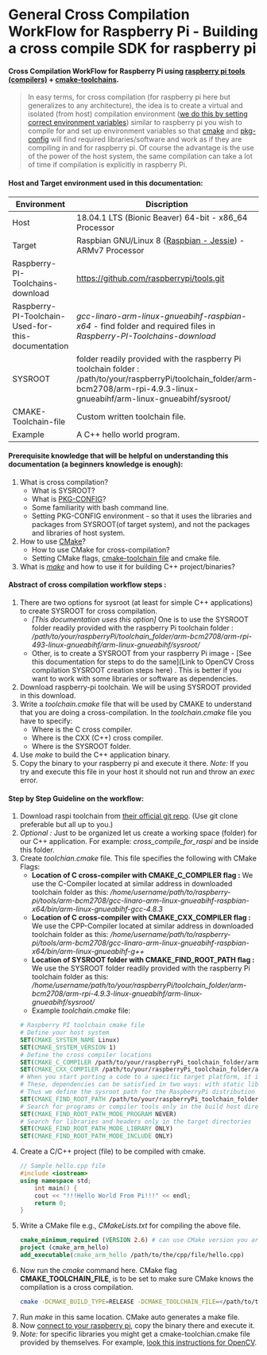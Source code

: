 # General Cross Compilation WorkFlow for Raspberry Pi - Building a cross compile SDK for raspberry pi

#### Cross Compilation WorkFlow for Raspberry Pi using [raspberry pi tools (compilers)](https://github.com/raspberrypi/tools)  + [cmake-toolchains](https://cmake.org/cmake/help/v3.6/manual/cmake-toolchains.7.html#cross-compiling).

>In easy terms, for cross compilation (for raspberry pi here but generalizes to any architecture), the idea is to create a virtual and isolated (from host) compilation environment ([we do this by setting correct environment variables](https://autotools.io/pkgconfig/cross-compiling.html)) similar to raspberry pi you wish to compile for and set up environment variables so that [cmake](https://cmake.org/cmake/help/v3.6/manual/cmake-toolchains.7.html) and [pkg-config](https://people.freedesktop.org/~dbn/pkg-config-guide.html) will find required libraries/software and work as if they are compiling in and for raspberry pi. Of course the advantage is the use of the power of the host system, the same compilation can take a lot of time if compilation is explicitly in raspberry Pi.

#### Host and Target environment used in this documentation:

Environment | Discription
------------ | -------------
Host | 18.04.1 LTS (Bionic Beaver) 64-bit - x86_64 Processor
Target | Raspbian GNU/Linux 8 ([Raspbian - Jessie](http://downloads.raspberrypi.org/raspbian/images/raspbian-2017-07-05/)) - ARMv7 Processor
Raspberry-PI-Toolchains-download | https://github.com/raspberrypi/tools.git
Raspberry-PI-Toolchain-Used-for-this-documentation | *gcc-linaro-arm-linux-gnueabihf-raspbian-x64* - find folder and required files in _Raspberry-PI-Toolchains-download_
SYSROOT | folder readily provided with the raspberry Pi toolchain folder : /path/to/your/raspberryPi/toolchain_folder/arm-bcm2708/arm-rpi-4.9.3-linux-gnueabihf/arm-linux-gnueabihf/sysroot/
CMAKE-Toolchain-file | Custom written toolchain file.
Example | A C++ hello world program.

#### Prerequisite knowledge that will be helpful on understanding this documentation (a beginners knowledge is enough):
1. What is cross compilation?
    - What is SYSROOT?
    - What is [PKG-CONFIG](https://people.freedesktop.org/~dbn/pkg-config-guide.html)?
    - Some familiarity with bash command line.
    - Setting PKG-CONFIG environment - so that it uses the libraries and packages from SYSROOT(of target system), and not the packages and libraries of host system.
2. How to use [CMake](https://cmake.org/)?
    - How to use CMake for cross-compilation?
    - Setting CMake flags, [cmake-toolchain file](https://cmake.org/cmake/help/v3.6/manual/cmake-toolchains.7.html#cross-compiling-for-linux) and cmake file.
3. What is _[make](https://www.gnu.org/software/make/)_ and how to use it for building C++ project/binaries?

#### Abstract of cross compilation workflow steps :

1. There are two options for sysroot (at least for simple C++ applications) to create SYSROOT for cross compilation.
    - _[This documentation uses this option]_ One is to use the SYSROOT folder readily provided with the raspberry Pi toolchain folder : _/path/to/your/raspberryPi/toolchain_folder/arm-bcm2708/arm-rpi-493-linux-gnueabihf/arm-linux-gnueabihf/sysroot/_
    - Other, is to create a SYSROOT from your raspberry Pi image - [See this documentation for steps to do the same](Link to OpenCV Cross compilation SYSROOT creation steps here) . This is better if you want to work with some libraries or software as dependencies.
2. Download raspberry-pi toolchain. We will be using SYSROOT provided in this download.
3. Write a _toolchain.cmake_ file that will be used by CMAKE to understand that you are doing a cross-compilation. In the _toolchain.cmake_ file you have to specify:
    - Where is the C cross compiler.
    - Where is the CXX (C++) cross compiler.
    - Where is the SYSROOT folder.
4. Use _make_ to build the C++ application binary.
5. Copy the binary to your raspberry pi and execute it there. _Note:_ If you try and execute this file in your host it should not run and throw an _exec_ error.

#### Step by Step Guideline on the workflow:
1. Download raspi toolchain from [their official git repo](https://github.com/raspberrypi/tools). (Use git clone preferable but all up to you.)
2. _Optional :_ Just to be organized let us create a working space (folder) for our C++ application. For example: _cross\_compile\_for\_raspi_ and be inside this folder.
3. Create _toolchian.cmake_ file. This file specifies the following with CMake Flags:
    - **Location of C cross-compiler with CMAKE_C_COMPILER flag :** We use the C-Compiler located at similar address in downloaded toolchain folder as this: _/home/username/path/to/raspberry-pi/tools/arm-bcm2708/gcc-linaro-arm-linux-gnueabihf-raspbian-x64/bin/arm-linux-gnueabihf-gcc-4.8.3_
    - **Location of C cross-compiler with CMAKE_CXX_COMPILER flag :** We use the CPP-Compiler located at similar address in downloaded toolchain folder as this: _/home/username/path/to/raspberry-pi/tools/arm-bcm2708/gcc-linaro-arm-linux-gnueabihf-raspbian-x64/bin/arm-linux-gnueabihf-g++_
    - **Location of SYSROOT folder with CMAKE_FIND_ROOT_PATH flag :** We use the SYSROOT folder readily provided with the raspberry Pi toolchain folder as this: _/home/username/path/to/your/raspberryPi/toolchain_folder/arm-bcm2708/arm-rpi-4.9.3-linux-gnueabihf/arm-linux-gnueabihf/sysroot/_
    - Example _toolchain.cmake_ file:
    ``` cmake
    # Raspberry PI toolchain cmake file
    # Define your host system
    SET(CMAKE_SYSTEM_NAME Linux)
    SET(CMAKE_SYSTEM_VERSION 1)
    # Define the cross compiler locations
    SET(CMAKE_C_COMPILER /path/to/your/raspberryPi_toolchain_folder/arm-bcm2708/gcc-linaro-arm-linux-gnueabihf-raspbian-x64/bin/arm-linux-gnueabihf-gcc)
    SET(CMAKE_CXX_COMPILER /path/to/your/raspberryPi_toolchain_folder/arm-bcm2708/gcc-linaro-arm-linux-gnueabihf-raspbian-x64/bin/arm-linux-gnueabihf-g++)
    # When you start porting a code to a specific target platform, it is likely that the first problem you will face is to satisfy a few (many?) missing dependencies. 
    # These, dependencies can be satisfied in two ways: with static libraries or with shared libraries. Which are usually in the SYSROOT.
    # Thus we define the sysroot path for the RaspberryPi distribution in our raspberry-pi-tools folder.
    SET(CMAKE_FIND_ROOT_PATH /path/to/your/raspberryPi_toolchain_folder/arm-bcm2708/arm-rpi-4.9.3-linux-gnueabihf/arm-linux-gnueabihf/sysroot/)
    # Search for programs or compiler tools only in the build host directories
    SET(CMAKE_FIND_ROOT_PATH_MODE_PROGRAM NEVER)
    # Search for libraries and headers only in the target directories
    SET(CMAKE_FIND_ROOT_PATH_MODE_LIBRARY ONLY)
    SET(CMAKE_FIND_ROOT_PATH_MODE_INCLUDE ONLY)
    ```
4. Create a C/C++ project (file) to be compiled with cmake.
    ``` C++
    // Sample hello.cpp file
    #include <iostream>
    using namespace std;
        int main() {
        cout << "!!!Hello World From Pi!!!" << endl;
        return 0;
    }
    ```
5. Write a CMake file e.g., _CMakeLists.txt_ for compiling the above file.
    ``` cmake
    cmake_minimum_required (VERSION 2.6) # can use CMake version you are comfortable with
    project (cmake_arm_hello)
    add_executable(cmake_arm_hello /path/to/the/cpp/file/hello.cpp)
    ```
6. Now run the _cmake_ command here. CMake flag **CMAKE_TOOLCHAIN_FILE**, is to be set to make sure CMake knows the compilation is a cross compilation.
    ``` bash
    cmake -DCMAKE_BUILD_TYPE=RELEASE -DCMAKE_TOOLCHAIN_FILE=</path/to/toolchian.cmake> </path/to/CMakeLists.txt>
    ```
7. Run _make_ in this same location. CMake auto generates a make file.
8. Now [connect to your raspberry pi](update/link/to/readme.md/for/how/to/connect/headless/raspberrypi/to/your/host/with/ssh), copy the binary there and execute it.
9. _Note:_ for specific libraries you might get a cmake-toolchian.cmake file provided by themselves. For example, [look this instructions for OpenCV](link_to_opencv_cross_compile_docs).
